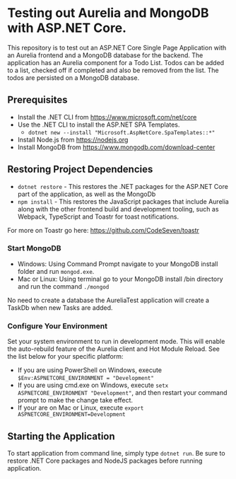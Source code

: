 # Testing out Aurelia and MongoDB with ASP.NET Core.

This repository is to test out an ASP.NET Core Single Page Application with an Aurelia frontend and a MongoDB database for the backend. The application has an Aurelia component for a Todo List. Todos can be added to a list, checked off if completed and also be removed from the list. The todos are persisted on a MongoDB database.

## Prerequisites

* Install the .NET CLI from https://www.microsoft.com/net/core
* Use the .NET CLI to install the ASP.NET SPA Templates. 
  * `dotnet new --install "Microsoft.AspNetCore.SpaTemplates::*"`
* Install Node.js from https://nodejs.org
* Install MongoDB from https://www.mongodb.com/download-center

## Restoring Project Dependencies

* `dotnet restore` - This restores the .NET packages for the ASP.NET Core part of the application, as well as the MongoDb
* `npm install` - This restores the JavaScript packages that include Aurelia along with the other frontend build and development tooling, such as Webpack, TypeScript and Toastr for toast notifications. 

For more on Toastr go here: https://github.com/CodeSeven/toastr

### Start MongoDB
* Windows: Using Command Prompt navigate to your MongoDB install folder and run `mongod.exe`.
* Mac or Linux: Using terminal go to your MongoDB install /bin directory and run the command `./mongod`

No need to  create a database the AureliaTest application will create a TaskDb when new Tasks are added.

### Configure Your Environment

Set your system environment to run in development mode. This will enable the auto-rebuild feature of the Aurelia client and Hot Module Reload. See the list below for your specific platform:

* If you are using PowerShell on Windows, execute `$Env:ASPNETCORE_ENVIRONMENT = "Development"`
* If you are using cmd.exe on Windows, execute `setx ASPNETCORE_ENVIRONMENT "Development"`, and then restart your command prompt to make the change take effect.
* If your are on Mac or Linux, execute `export ASPNETCORE_ENVIRONMENT=Development`

## Starting the Application

To start application from command line, simply type `dotnet run`. Be sure to restore .NET Core packages and NodeJS packages before running application.  

